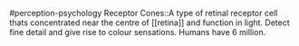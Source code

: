#perception-psychology 
Receptor Cones::A type of retinal receptor cell thats concentrated near the centre of [[retina]] and function in light. Detect fine detail and give rise to colour sensations. Humans have 6 million.